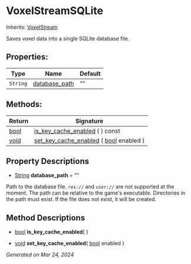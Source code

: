 # VoxelStreamSQLite

Inherits: [VoxelStream](VoxelStream.md)

Saves voxel data into a single SQLite database file.

## Properties: 


Type      | Name                               | Default 
--------- | ---------------------------------- | --------
`String`  | [database_path](#i_database_path)  | ""      
<p></p>

## Methods: 


Return                                                                  | Signature                                                                                                                             
----------------------------------------------------------------------- | --------------------------------------------------------------------------------------------------------------------------------------
[bool](https://docs.godotengine.org/en/stable/classes/class_bool.html)  | [is_key_cache_enabled](#i_is_key_cache_enabled) ( ) const                                                                             
[void](#)                                                               | [set_key_cache_enabled](#i_set_key_cache_enabled) ( [bool](https://docs.godotengine.org/en/stable/classes/class_bool.html) enabled )  
<p></p>

## Property Descriptions

- [String](https://docs.godotengine.org/en/stable/classes/class_string.html)<span id="i_database_path"></span> **database_path** = ""

Path to the database file. `res://` and `user://` are not supported at the moment. The path can be relative to the game's executable. Directories in the path must exist. If the file does not exist, it will be created.

## Method Descriptions

- [bool](https://docs.godotengine.org/en/stable/classes/class_bool.html)<span id="i_is_key_cache_enabled"></span> **is_key_cache_enabled**( ) 


- [void](#)<span id="i_set_key_cache_enabled"></span> **set_key_cache_enabled**( [bool](https://docs.godotengine.org/en/stable/classes/class_bool.html) enabled ) 


_Generated on Mar 24, 2024_

